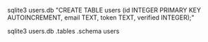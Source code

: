 sqlite3 users.db "CREATE TABLE users (id INTEGER PRIMARY KEY AUTOINCREMENT, email TEXT, token TEXT, verified INTEGER);"


sqlite3 users.db
.tables
.schema users
